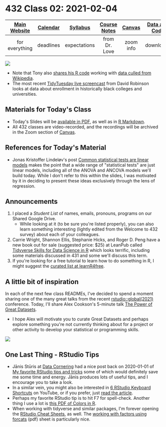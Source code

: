 # 432 Class 02: 2021-02-04

[Main Website](https://thomaselove.github.io/432/) | [Calendar](https://thomaselove.github.io/432/calendar.html) | [Syllabus](https://thomaselove.github.io/432-2021-syllabus/) | [Course Notes](https://thomaselove.github.io/432-notes/) | [Canvas](https://canvas.case.edu) | [Data and Code](https://github.com/THOMASELOVE/432-data) | [Sources](https://github.com/THOMASELOVE/432-2021/edit/master/references) | [Contact Us](https://thomaselove.github.io/432/contact.html)
:-----------: | :--------------: | :----------: | :---------: | :-------------: | :-----------: | :------------: | :-------------:
for everything | deadlines | expectations | from Dr. Love | zoom info | downloads | read/watch | need help?

![](https://github.com/THOMASELOVE/432-2021/blob/master/classes/class02/figures/galvan_2020-11-17.png)

- Note that Tony also [shares his R code](https://twitter.com/GDataScience1/status/1328860920534106112?s=20) working with [data culled from Wikipedia](https://en.wikipedia.org/wiki/List_of_African-American_firsts).
- The most recent [TidyTuesday live screencast](https://www.youtube.com/watch?v=TSG74voJQ3E) from David Robinson looks at data about enrollment in historically black colleges and universities.

## Materials for Today's Class

- Today's Slides will be [available in PDF](https://github.com/THOMASELOVE/432-2021/blob/master/classes/class02/432_2021_slides02.pdf), as well as in [R Markdown](https://github.com/THOMASELOVE/432-2021/blob/master/classes/class02/432_2021_slides02.Rmd).
- All 432 classes are video-recorded, and the recordings will be archived in the Zoom section of [Canvas](https://canvas.case.edu).

## References for Today's Material

- Jonas Kristoffer Lindeløv's post [Common statistical tests are linear models](https://lindeloev.github.io/tests-as-linear/) makes the point that a wide range of "statistical tests" are just linear models, including all of the ANOVA and ANCOVA models we'll build today. While I don't refer to this within the slides, I was motivated by it in deciding to present these ideas exclusively through the lens of regression.

## Announcements

1. I placed a *Student List* of names, emails, pronouns, programs on our Shared Google Drive.
    - While looking at it (to be sure you're listed properly), you can also learn something interesting (lightly edited from the Welcome to 432 survey) about each of your colleagues.
2. Carrie Wright, Shannon Ellis, Stephanie Hicks, and Roger D. Peng have a new book out for sale (suggested price: $25) at LeanPub called [Tidyverse Skills for Data Science in R](https://leanpub.com/tidyverseskillsdatascience) which looks terrific, including some materials discussed in 431 and some we'll discuss this term.
3. If you're looking for a free tutorial to learn how to do something in R, I might suggest the [curated list at learnR4free](https://www.learnr4free.com/en/index.html).

## A little bit of inspiration

In each of the next few class READMEs, I've decided to spend a moment sharing one of the many great talks from the recent [rstudio::global(2021)](https://rstudio.com/resources/rstudioglobal-2021) conference. Today, I'll share Alex Cookson's 5-minute talk [The Power of Great Datasets](https://rstudio.com/resources/rstudioglobal-2021/the-power-of-great-datasets/). 

- I hope Alex will motivate you to curate Great Datasets and perhaps explore something you're not currently thinking about for a project or other activity to develop your statistical or programming skills. 

![](https://github.com/THOMASELOVE/432-2021/blob/master/classes/class02/figures/tufte_2020-06-27.png)

## One Last Thing - RStudio Tips

- Jānis Stūris at [Data Cornering](http://datacornering.com/) had a nice post back on 2020-01-01 of [My favorite RStudio tips and tricks](http://datacornering.com/my-favorite-rstudio-tips-and-tricks/) some of which would definitely save me some time and energy. Jānis produces lots of useful tips, and I encourage you to take a look.
- In a similar vein, you might also be interested in [6 RStudio Keyboard Shortcuts](https://www.youtube.com/watch?v=U373PGg8Y_0) on YouTube, or if you prefer, just [read the article](https://www.r-bloggers.com/2021/01/6-life-altering-rstudio-keyboard-shortcuts/).
- Perhaps my favorite RStudio tip is to hit F7 for spell-check. Another thing I use a lot is [this PDF of Colors in R](http://www.stat.columbia.edu/~tzheng/files/Rcolor.pdf).
- When working with tidyverse and similar packages, I'm forever opening the [RStudio Cheat Sheets](https://rstudio.com/resources/cheatsheets/), as well. The [working with factors using forcats](https://github.com/rstudio/cheatsheets/raw/master/factors.pdf) (pdf) sheet is particularly nice.
